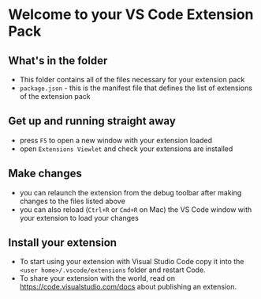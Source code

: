 # Welcome to your VS Code Extension Pack

## What's in the folder

- This folder contains all of the files necessary for your extension pack
- `package.json` - this is the manifest file that defines the list of extensions of the extension pack

## Get up and running straight away

- press `F5` to open a new window with your extension loaded
- open `Extensions Viewlet` and check your extensions are installed

## Make changes

- you can relaunch the extension from the debug toolbar after making changes to the files listed above
- you can also reload (`Ctrl+R` or `Cmd+R` on Mac) the VS Code window with your extension to load your changes

## Install your extension

- To start using your extension with Visual Studio Code copy it into the `<user home>/.vscode/extensions` folder and restart Code.
- To share your extension with the world, read on https://code.visualstudio.com/docs about publishing an extension.
